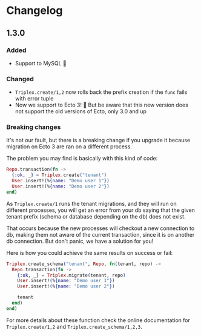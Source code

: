 # Changelog

## 1.3.0

### Added

- Support to MySQL :dolphin:

### Changed

- `Triplex.create/1,2` now rolls back the prefix creation if the `func` fails with error tuple
- Now we support to Ecto 3! :tada: But be aware that this new version does not support
the old versions of Ecto, only 3.0 and up

### Breaking changes

It's not our fault, but there is a breaking change if you upgrade it because migration on
Ecto 3 are ran on a different process.

The problem you may find is basically with this kind of code:

```elixir
Repo.transaction(fn ->
  {:ok, _} = Triplex.create("tenant")
  User.insert!(%{name: "Demo user 1"})
  User.insert!(%{name: "Demo user 2"})
end)
```

As `Triplex.create/1` runs the tenant migrations, and they will run on different processes,
you will get an error from your db saying that the given tenant prefix (schema or database
depending on the db) does not exist.

That occurs because the new processes will checkout a new connection to db, making them
not aware of the current transaction, since it is on another db connection. But don't panic,
we have a solution for you!

Here is how you could achieve the same results on success or fail:

```elixir
Triplex.create_schema("tenant", Repo, fn(tenant, repo) ->
  Repo.transaction(fn ->
    {:ok, _} = Triplex.migrate(tenant, repo)
    User.insert!(%{name: "Demo user 1"})
    User.insert!(%{name: "Demo user 2"})

    tenant
  end)
end)
```

For more details about these function check the online documentation for `Triplex.create/1,2`
and `Triplex.create_schema/1,2,3`.
